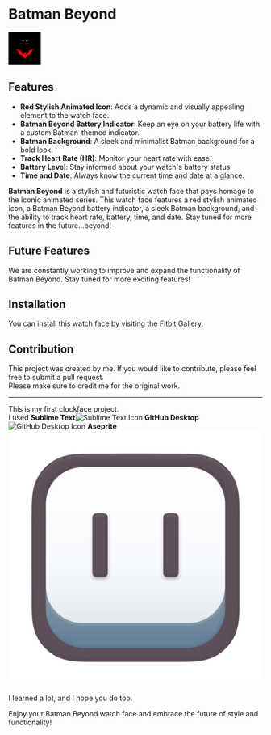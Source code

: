 # Batman Beyond 

![Batman Beyond](beyond.png)

## Features
- **Red Stylish Animated Icon**: Adds a dynamic and visually appealing element to the watch face.
- **Batman Beyond Battery Indicator**: Keep an eye on your battery life with a custom Batman-themed indicator.
- **Batman Background**: A sleek and minimalist Batman background for a bold look.
- **Track Heart Rate (HR)**: Monitor your heart rate with ease.
- **Battery Level**: Stay informed about your watch's battery status.
- **Time and Date**: Always know the current time and date at a glance.

**Batman Beyond** is a stylish and futuristic watch face that pays homage to the iconic animated series. This watch face features a red stylish animated icon, a Batman Beyond battery indicator, a sleek Batman background, and the ability to track heart rate, battery, time, and date. Stay tuned for more features in the future...beyond!

## Future Features
We are constantly working to improve and expand the functionality of Batman Beyond. Stay tuned for more exciting features!

## Installation
You can install this watch face by visiting the [Fitbit Gallery](https://gallery.fitbit.com/details/d6646e43-c8f3-4f99-a87c-335f0c2dc838).

## Contribution
This project was created by me. If you would like to contribute, please feel free to submit a pull request.  
Please make sure to credit me for the original work.

---
This is my first clockface project.  
I used **Sublime Text**![Sublime Text Icon](https://p7.hiclipart.com/preview/662/600/850/sublime-text-computer-icons-others.jpg) **GitHub Desktop**![GitHub Desktop Icon](https://desktop.github.com/images/desktop-icon.svg) **Aseprite**![Aseprite Icon](https://raw.githubusercontent.com/dominickjohn/aseprite-big-sur-icon/main/AsepriteSurIcon.png)

I learned a lot, and I hope you do too.

Enjoy your Batman Beyond watch face and embrace the future of style and functionality!